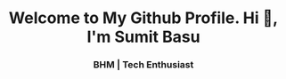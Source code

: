 <h1 align="center">Welcome to My Github Profile. Hi 👋, I'm Sumit Basu</h1>
<h3 align="center">BHM | Tech Enthusiast</h3>


